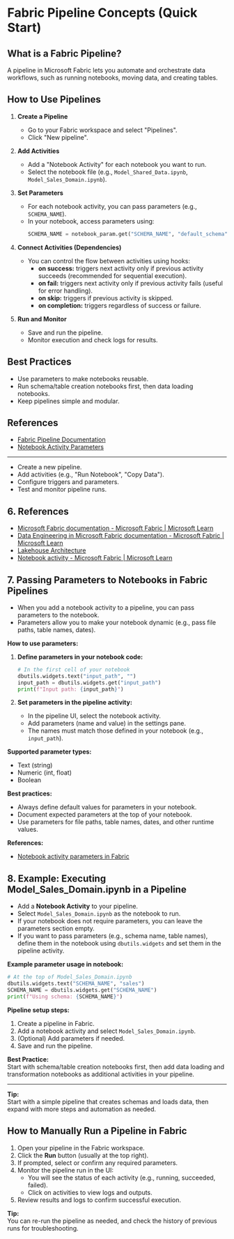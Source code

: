 # Fabric Pipeline Concepts (Quick Start)

## What is a Fabric Pipeline?
A pipeline in Microsoft Fabric lets you automate and orchestrate data workflows, such as running notebooks, moving data, and creating tables.

## How to Use Pipelines

1. **Create a Pipeline**
   - Go to your Fabric workspace and select "Pipelines".
   - Click "New pipeline".

2. **Add Activities**
   - Add a "Notebook Activity" for each notebook you want to run.
   - Select the notebook file (e.g., `Model_Shared_Data.ipynb`, `Model_Sales_Domain.ipynb`).

3. **Set Parameters**
   - For each notebook activity, you can pass parameters (e.g., `SCHEMA_NAME`).
   - In your notebook, access parameters using:
     ```python
     SCHEMA_NAME = notebook_param.get("SCHEMA_NAME", "default_schema")
     ```

4. **Connect Activities (Dependencies)**
   - You can control the flow between activities using hooks:
     - **on success:** triggers next activity only if previous activity succeeds (recommended for sequential execution).
     - **on fail:** triggers next activity only if previous activity fails (useful for error handling).
     - **on skip:** triggers if previous activity is skipped.
     - **on completion:** triggers regardless of success or failure.

5. **Run and Monitor**
   - Save and run the pipeline.
   - Monitor execution and check logs for results.

## Best Practices

- Use parameters to make notebooks reusable.
- Run schema/table creation notebooks first, then data loading notebooks.
- Keep pipelines simple and modular.

## References

- [Fabric Pipeline Documentation](https://learn.microsoft.com/en-us/fabric/data-engineering/pipelines/)
- [Notebook Activity Parameters](https://learn.microsoft.com/en-us/fabric/data-factory/notebook-activity#parameters)

---
- Create a new pipeline.
- Add activities (e.g., "Run Notebook", "Copy Data").
- Configure triggers and parameters.
- Test and monitor pipeline runs.

## 6. References

- [Microsoft Fabric documentation - Microsoft Fabric | Microsoft Learn](https://learn.microsoft.com/en-us/fabric/)
- [Data Engineering in Microsoft Fabric documentation - Microsoft Fabric | Microsoft Learn](https://learn.microsoft.com/en-us/fabric/data-engineering/)
- [Lakehouse Architecture](https://learn.microsoft.com/en-us/fabric/data-engineering/lakehouse-overview)
- [Notebook activity - Microsoft Fabric | Microsoft Learn](https://learn.microsoft.com/en-us/fabric/data-factory/notebook-activity)

## 7. Passing Parameters to Notebooks in Fabric Pipelines

- When you add a notebook activity to a pipeline, you can pass parameters to the notebook.
- Parameters allow you to make your notebook dynamic (e.g., pass file paths, table names, dates).

**How to use parameters:**
1. **Define parameters in your notebook code:**
   ```python
   # In the first cell of your notebook
   dbutils.widgets.text("input_path", "")
   input_path = dbutils.widgets.get("input_path")
   print(f"Input path: {input_path}")
   ```

2. **Set parameters in the pipeline activity:**
   - In the pipeline UI, select the notebook activity.
   - Add parameters (name and value) in the settings pane.
   - The names must match those defined in your notebook (e.g., `input_path`).

**Supported parameter types:**
- Text (string)
- Numeric (int, float)
- Boolean

**Best practices:**
- Always define default values for parameters in your notebook.
- Document expected parameters at the top of your notebook.
- Use parameters for file paths, table names, dates, and other runtime values.

**References:**
- [Notebook activity parameters in Fabric](https://learn.microsoft.com/en-us/fabric/data-factory/notebook-activity#parameters)

## 8. Example: Executing Model_Sales_Domain.ipynb in a Pipeline

- Add a **Notebook Activity** to your pipeline.
- Select `Model_Sales_Domain.ipynb` as the notebook to run.
- If your notebook does not require parameters, you can leave the parameters section empty.
- If you want to pass parameters (e.g., schema name, table names), define them in the notebook using `dbutils.widgets` and set them in the pipeline activity.

**Example parameter usage in notebook:**
```python
# At the top of Model_Sales_Domain.ipynb
dbutils.widgets.text("SCHEMA_NAME", "sales")
SCHEMA_NAME = dbutils.widgets.get("SCHEMA_NAME")
print(f"Using schema: {SCHEMA_NAME}")
```

**Pipeline setup steps:**
1. Create a pipeline in Fabric.
2. Add a notebook activity and select `Model_Sales_Domain.ipynb`.
3. (Optional) Add parameters if needed.
4. Save and run the pipeline.

**Best Practice:**  
Start with schema/table creation notebooks first, then add data loading and transformation notebooks as additional activities in your pipeline.

---

**Tip:**  
Start with a simple pipeline that creates schemas and loads data, then expand with more steps and automation as needed.

## How to Manually Run a Pipeline in Fabric

1. Open your pipeline in the Fabric workspace.
2. Click the **Run** button (usually at the top right).
3. If prompted, select or confirm any required parameters.
4. Monitor the pipeline run in the UI:
   - You will see the status of each activity (e.g., running, succeeded, failed).
   - Click on activities to view logs and outputs.
5. Review results and logs to confirm successful execution.

**Tip:**  
You can re-run the pipeline as needed, and check the history of previous runs for troubleshooting.
